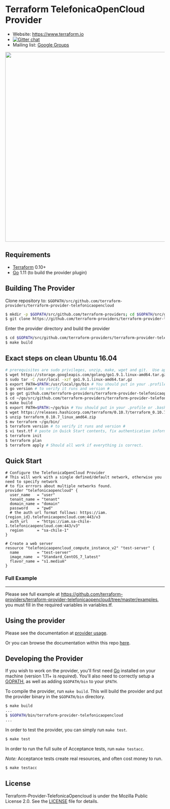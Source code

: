 Terraform TelefonicaOpenCloud Provider
============================

- Website: https://www.terraform.io
- [![Gitter chat](https://badges.gitter.im/hashicorp-terraform/Lobby.png)](https://gitter.im/hashicorp-terraform/Lobby)
- Mailing list: [Google Groups](http://groups.google.com/group/terraform-tool)

<img src="https://cdn.rawgit.com/hashicorp/terraform-website/master/content/source/assets/images/logo-hashicorp.svg" width="600px">

Requirements
------------

-	[Terraform](https://www.terraform.io/downloads.html) 0.10+
-	[Go](https://golang.org/doc/install) 1.11 (to build the provider plugin)

Building The Provider
---------------------

Clone repository to: `$GOPATH/src/github.com/terraform-providers/terraform-provider-telefonicaopencloud`

```sh
$ mkdir -p $GOPATH/src/github.com/terraform-providers; cd $GOPATH/src/github.com/terraform-providers
$ git clone https://github.com/terraform-providers/terraform-provider-telefonicaopencloud
```

Enter the provider directory and build the provider

```sh
$ cd $GOPATH/src/github.com/terraform-providers/terraform-provider-telefonicaopencloud
$ make build
```

## Exact steps on clean Ubuntu 16.04

```sh
# prerequisites are sudo privileges, unzip, make, wget and git.  Use apt install if missing.
$ wget https://storage.googleapis.com/golang/go1.9.1.linux-amd64.tar.gz
$ sudo tar -C /usr/local -xzf go1.9.1.linux-amd64.tar.gz
$ export PATH=$PATH:/usr/local/go/bin # You should put in your .profile or .bashrc
$ go version # to verify it runs and version #
$ go get github.com/terraform-providers/terraform-provider-telefonicaopencloud
$ cd ~/go/src/github.com/terraform-providers/terraform-provider-telefonicaopencloud
$ make build
$ export PATH=$PATH:~/go/bin # You should put in your .profile or .bashrc
$ wget https://releases.hashicorp.com/terraform/0.10.7/terraform_0.10.7_linux_amd64.zip
$ unzip terraform_0.10.7_linux_amd64.zip
$ mv terraform ~/go/bin/
$ terraform version # to verify it runs and version #
$ vi test.tf # paste in Quick Start contents, fix authentication information
$ terraform init
$ terraform plan
$ terraform apply # Should all work if everything is correct.

```

## Quick Start

```hcl
# Configure the TelefonicaOpenCloud Provider
# This will work with a single defined/default network, otherwise you need to specify network
# to fix errrors about multiple networks found.
provider "telefonicaopencloud" {
  user_name   = "user"
  tenant_name = "tenant"
  domain_name = "domain"
  password    = "pwd"
  # the auth url format follows: https://iam.{region_id}.telefonicaopencloud.com:443/v3
  auth_url    = "https://iam.sa-chile-1.telefonicaopencloud.com:443/v3"
  region      = "sa-chile-1"
}

# Create a web server
resource "telefonicaopencloud_compute_instance_v2" "test-server" {
  name		  = "test-server"
  image_name  = "Standard_CentOS_7_latest"
  flavor_name = "s1.medium"
}
```

### Full Example
----------------------
Please see full example at https://github.com/terraform-providers/terraform-provider-telefonicaopencloud/tree/master/examples, 
you must fill in the required variables in variables.tf.

Using the provider
----------------------
Please see the documentation at [provider usage](website/docs/index.html.markdown).

Or you can browse the documentation within this repo [here](https://github.com/terraform-providers/terraform-provider-telefonicaopencloud/tree/master/website/docs).

Developing the Provider
---------------------------

If you wish to work on the provider, you'll first need [Go](http://www.golang.org) installed on your machine (version 1.11+ is *required*). You'll also need to correctly setup a [GOPATH](http://golang.org/doc/code.html#GOPATH), as well as adding `$GOPATH/bin` to your `$PATH`.

To compile the provider, run `make build`. This will build the provider and put the provider binary in the `$GOPATH/bin` directory.

```sh
$ make build
...
$ $GOPATH/bin/terraform-provider-telefonicaopencloud
...
```

In order to test the provider, you can simply run `make test`.

```sh
$ make test
```

In order to run the full suite of Acceptance tests, run `make testacc`.

*Note:* Acceptance tests create real resources, and often cost money to run.

```sh
$ make testacc
```

## License

Terraform-Provider-TelefonicaOpencloud is under the Mozilla Public License 2.0. See the [LICENSE](LICENSE) file for details.

